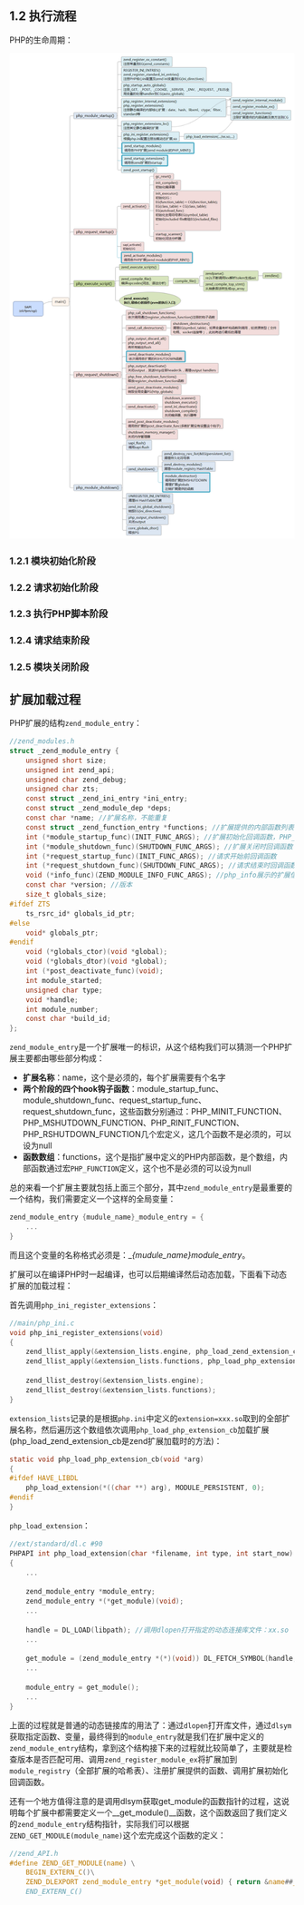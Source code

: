 ## 1.2 执行流程
PHP的生命周期：

![php_process](../img/php.png)

### 1.2.1 模块初始化阶段

### 1.2.2 请求初始化阶段

### 1.2.3 执行PHP脚本阶段

### 1.2.4 请求结束阶段

### 1.2.5 模块关闭阶段

## 扩展加载过程

PHP扩展的结构`zend_module_entry`：
```c
//zend_modules.h
struct _zend_module_entry {
    unsigned short size;
    unsigned int zend_api;
    unsigned char zend_debug;
    unsigned char zts;
    const struct _zend_ini_entry *ini_entry;
    const struct _zend_module_dep *deps;
    const char *name; //扩展名称，不能重复
    const struct _zend_function_entry *functions; //扩展提供的内部函数列表
    int (*module_startup_func)(INIT_FUNC_ARGS); //扩展初始化回调函数，PHP_MINIT_FUNCTION或ZEND_MINIT_FUNCTION定义的函数
    int (*module_shutdown_func)(SHUTDOWN_FUNC_ARGS); //扩展关闭时回调函数
    int (*request_startup_func)(INIT_FUNC_ARGS); //请求开始前回调函数
    int (*request_shutdown_func)(SHUTDOWN_FUNC_ARGS); //请求结束时回调函数
    void (*info_func)(ZEND_MODULE_INFO_FUNC_ARGS); //php_info展示的扩展信息处理函数
    const char *version; //版本
    size_t globals_size;
#ifdef ZTS
    ts_rsrc_id* globals_id_ptr;
#else
    void* globals_ptr;
#endif
    void (*globals_ctor)(void *global);
    void (*globals_dtor)(void *global);
    int (*post_deactivate_func)(void);
    int module_started;
    unsigned char type;
    void *handle;
    int module_number;
    const char *build_id;
};
```
`zend_module_entry`是一个扩展唯一的标识，从这个结构我们可以猜测一个PHP扩展主要都由哪些部分构成：
* __扩展名称__：name，这个是必须的，每个扩展需要有个名字
* __两个阶段的四个hook钩子函数__：module_startup_func、module_shutdown_func、request_startup_func、request_shutdown_func，这些函数分别通过：PHP_MINIT_FUNCTION、PHP_MSHUTDOWN_FUNCTION、PHP_RINIT_FUNCTION、PHP_RSHUTDOWN_FUNCTION几个宏定义，这几个函数不是必须的，可以设为null
* __函数数组__：functions，这个是指扩展中定义的PHP内部函数，是个数组，内部函数通过宏`PHP_FUNCTION`定义，这个也不是必须的可以设为null

总的来看一个扩展主要就包括上面三个部分，其中`zend_module_entry`是最重要的一个结构，我们需要定义一个这样的全局变量：
```c
zend_module_entry {mudule_name}_module_entry = {
    ...
}
```
而且这个变量的名称格式必须是：__{mudule_name}_module_entry__。

扩展可以在编译PHP时一起编译，也可以后期编译然后动态加载，下面看下动态扩展的加载过程：

首先调用`php_ini_register_extensions`：
```c
//main/php_ini.c
void php_ini_register_extensions(void)
{
    zend_llist_apply(&extension_lists.engine, php_load_zend_extension_cb);
    zend_llist_apply(&extension_lists.functions, php_load_php_extension_cb);

    zend_llist_destroy(&extension_lists.engine);
    zend_llist_destroy(&extension_lists.functions);
}
```
`extension_lists`记录的是根据`php.ini`中定义的`extension=xxx.so`取到的全部扩展名称，然后遍历这个数组依次调用`php_load_php_extension_cb`加载扩展(php_load_zend_extension_cb是zend扩展加载时的方法)：
```c
static void php_load_php_extension_cb(void *arg)
{
#ifdef HAVE_LIBDL
    php_load_extension(*((char **) arg), MODULE_PERSISTENT, 0);
#endif
}
```
`php_load_extension`：
```c
//ext/standard/dl.c #90
PHPAPI int php_load_extension(char *filename, int type, int start_now)
{
    ...

    zend_module_entry *module_entry;
    zend_module_entry *(*get_module)(void);
    ...

    handle = DL_LOAD(libpath); //调用dlopen打开指定的动态连接库文件：xx.so
    ...

    get_module = (zend_module_entry *(*)(void)) DL_FETCH_SYMBOL(handle, "get_module"); //调用dlsym获取get_module的函数指针
    ...

    module_entry = get_module();
    ...
}
```
上面的过程就是普通的动态链接库的用法了：通过`dlopen`打开库文件，通过`dlsym`获取指定函数、变量，最终得到的`module_entry`就是我们在扩展中定义的`zend_module_entry`结构，拿到这个结构接下来的过程就比较简单了，主要就是检查版本是否匹配可用、调用`zend_register_module_ex`将扩展加到`module_registry`（全部扩展的哈希表）、注册扩展提供的函数、调用扩展初始化回调函数。

还有一个地方值得注意的是调用dlsym获取get_module的函数指针的过程，这说明每个扩展中都需要定义一个__get_module()__函数，这个函数返回了我们定义的`zend_module_entry`结构指针，实际我们可以根据`ZEND_GET_MODULE(module_name)`这个宏完成这个函数的定义：
```c
//zend_API.h
#define ZEND_GET_MODULE(name) \
    BEGIN_EXTERN_C()\
    ZEND_DLEXPORT zend_module_entry *get_module(void) { return &name##_module_entry; //这个就是我们定义的扩展结构的全局变量 }\
    END_EXTERN_C()
```

